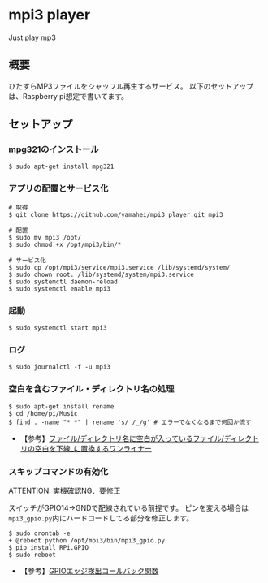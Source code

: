 # mpi3 player
Just play mp3


概要
----
ひたすらMP3ファイルをシャッフル再生するサービス。
以下のセットアップは、Raspberry pi想定で書いてます。

セットアップ
------------
### mpg321のインストール

```
$ sudo apt-get install mpg321
```

### アプリの配置とサービス化

```
# 取得
$ git clone https://github.com/yamahei/mpi3_player.git mpi3

# 配置
$ sudo mv mpi3 /opt/
$ sudo chmod +x /opt/mpi3/bin/*

# サービス化
$ sudo cp /opt/mpi3/service/mpi3.service /lib/systemd/system/
$ sudo chown root. /lib/systemd/system/mpi3.service
$ sudo systemctl daemon-reload
$ sudo systemctl enable mpi3 
```

### 起動

```
$ sudo systemctl start mpi3
```

### ログ

```
$ sudo journalctl -f -u mpi3
```

### 空白を含むファイル・ディレクトリ名の処理

```
$ sudo apt-get install rename
$ cd /home/pi/Music
$ find . -name "* *" | rename 's/ /_/g' # エラーでなくなるまで何回か流す
```
* 【参考】[ファイル/ディレクトリ名に空白が入っているファイル/ディレクトリの空白を下線_に置換するワンライナー](https://www.nemotos.net/?p=674)


### スキップコマンドの有効化

ATTENTION: 実機確認NG、要修正

スイッチがGPIO14→GNDで配線されている前提です。
ピンを変える場合は`mpi3_gpio.py`内にハードコードしてる部分を修正します。

```
$ sudo crontab -e
+ @reboot python /opt/mpi3/bin/mpi3_gpio.py
$ pip install RPi.GPIO
$ sudo reboot
```
* 【参考】[GPIOエッジ検出コールバック関数](https://tomosoft.jp/design/?p=8685)
